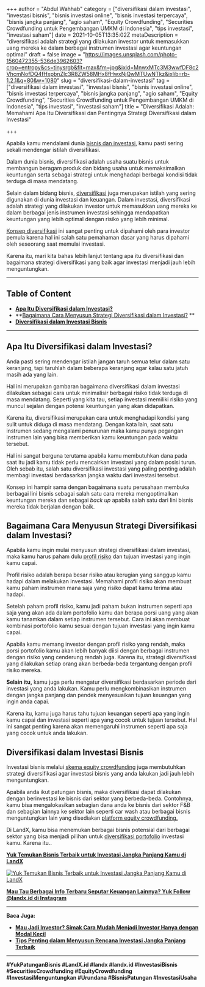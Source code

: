 +++
author = "Abdul Wahhab"
category = ["diversifikasi dalam investasi", "investasi bisnis", "bisnis investasi online", "bisnis investasi terpercaya", "bisnis jangka panjang", "agio saham", "Equity Crowdfunding", "Securities Crowdfunding untuk Pengembangan UMKM di Indonesia", "tips investasi", "investasi saham"]
date = 2021-10-05T13:35:02Z
metaDescription = "diversifikasi adalah strategi yang dilakukan investor untuk memasukkan uang mereka ke dalam berbagai instrumen investasi agar keuntungan optimal"
draft = false
image = "https://images.unsplash.com/photo-1560472355-536de3962603?crop=entropy&cs=tinysrgb&fit=max&fm=jpg&ixid=MnwxMTc3M3wwfDF8c2VhcmNofDQ4fHxpbnZlc3R8ZW58MHx8fHwxNjQwMTUwNTkz&ixlib=rb-1.2.1&q=80&w=1080"
slug = "diversifikasi-dalam-investasi"
tag = ["diversifikasi dalam investasi", "investasi bisnis", "bisnis investasi online", "bisnis investasi terpercaya", "bisnis jangka panjang", "agio saham", "Equity Crowdfunding", "Securities Crowdfunding untuk Pengembangan UMKM di Indonesia", "tips investasi", "investasi saham"]
title = "Diversifikasi Adalah: Memahami Apa Itu Diversifikasi dan Pentingnya Strategi Diversifikasi dalam Investasi"

+++


Apabila kamu mendalami dunia [bisnis dan investasi](https://landx.id/blog/tag/bisnis-modal-kecil/), kamu pasti sering sekali mendengar istilah diversifikasi.

Dalam dunia bisnis, diversifikasi adalah usaha suatu bisnis untuk membangun beragam produk dan bidang usaha untuk memaksimalkan keuntungan serta sebagai strategi untuk menghadapi berbagai kondisi tidak terduga di masa mendatang.

Selain dalam bidang bisnis, [diversifikasi](https://landx.id/) juga merupakan istilah yang sering digunakan di dunia investasi dan keuangan. Dalam investasi, diversifikasi adalah strategi yang dilakukan investor untuk memasukkan uang mereka ke dalam berbagai jenis instrumen investasi sehingga mendapatkan keuntungan yang lebih optimal dengan risiko yang lebih minimal.

[Konsep diversifikasi](https://landx.id/) ini sangat penting untuk dipahami oleh para investor pemula karena hal ini salah satu pemahaman dasar yang harus dipahami oleh seseorang saat memulai investasi.

Karena itu, mari kita bahas lebih lanjut tentang apa itu diversifikasi dan bagaimana strategi diversifikasi yang baik agar investasi menjadi jauh lebih menguntungkan.

---

## Table of Content

* **[Apa Itu Diversifikasi dalam Investasi?](#apa-itu-diversifikasi-dalam-investasi)**
* **[Bagaimana Cara Menyusun Strategi Diversifikasi dalam Investasi?](#bagaimana-cara-menyusun-strategi-diversifikasi-dalam-investasi) **
* **[Diversifikasi dalam Investasi Bisnis](#diversifikasi-dalam-investasi-bisnis)**

---

## Apa Itu Diversifikasi dalam Investasi?

Anda pasti sering mendengar istilah jangan taruh semua telur dalam satu keranjang, tapi taruhlah dalam beberapa keranjang agar kalau satu jatuh masih ada yang lain.

Hal ini merupakan gambaran bagaimana diversifikasi dalam investasi dilakukan sebagai cara untuk minimalisir berbagai risiko tidak terduga di masa mendatang. Seperti yang kita tau, setiap investasi memiliki risiko yang muncul sejalan dengan potensi keuntungan yang akan didapatkan.

Karena itu, diversifikasi merupakan cara untuk menghadapi kondisi yang sulit untuk diduga di masa mendatang. Dengan kata lain, saat satu instrumen sedang mengalami penurunan maka kamu punya pegangan instrumen lain yang bisa memberikan kamu keuntungan pada waktu tersebut.

Hal ini sangat berguna terutama apabila kamu membutuhkan dana pada saat itu jadi kamu tidak perlu mencairkan investasi yang dalam posisi turun. Oleh sebab itu, salah satu diversifikasi investasi yang paling penting adalah membagi investasi berdasarkan jangka waktu dari investasi tersebut.

Konsep ini hampir sama dengan bagaimana suatu perusahaan membuka berbagai lini bisnis sebagai salah satu cara mereka mengoptimalkan keuntungan mereka dan sebagai _back up_ apabila salah satu dari lini bisnis mereka tidak berjalan dengan baik.

## Bagaimana Cara Menyusun Strategi Diversifikasi dalam Investasi?

Apabila kamu ingin mulai menyusun strategi diversifikasi dalam investasi, maka kamu harus paham dulu [profil risiko](https://landx.id/project/) dan tujuan investasi yang ingin kamu capai.

Profil risiko adalah berapa besar risiko atau kerugian yang sanggup kamu hadapi dalam melakukan investasi. Memahami profil risiko akan membuat kamu paham instrumen mana saja yang risiko dapat kamu terima atau hadapi.

Setelah paham profil risiko, kamu jadi paham bukan instrumen seperti apa saja yang akan ada dalam portofolio kamu dan berapa porsi uang yang akan kamu tanamkan dalam setiap instrumen tersebut. Cara ini akan membuat kombinasi portofolio kamu sesuai dengan tujuan investasi yang ingin kamu capai.

Apabila kamu memang investor dengan profil risiko yang rendah, maka porsi portofolio kamu akan lebih banyak diisi dengan berbagai instrumen dengan risiko yang cenderung rendah juga. Karena itu, strategi diversifikasi yang dilakukan setiap orang akan berbeda-beda tergantung dengan profil risiko mereka.

**Selain itu,** kamu juga perlu mengatur diversifikasi berdasarkan periode dari investasi yang anda lakukan. Kamu perlu mengkombinasikan instrumen dengan jangka panjang dan pendek menyesuaikan tujuan keuangan yang ingin anda capai.

Karena itu, kamu juga harus tahu tujuan keuangan seperti apa yang ingin kamu capai dan investasi seperti apa yang cocok untuk tujuan tersebut. Hal ini sangat penting karena akan memengaruhi instrumen seperti apa saja yang cocok untuk anda lakukan.

## Diversifikasi dalam Investasi Bisnis

Investasi bisnis melalui [skema equity crowdfunding](https://landx.id/) juga membutuhkan strategi diversifikasi agar investasi bisnis yang anda lakukan jadi jauh lebih menguntungkan.

Apabila anda ikut patungan bisnis, maka diversifikasi dapat dilakukan dengan berinvestasi ke bisnis dari sektor yang berbeda-beda. Contohnya, kamu bisa mengalokasikan sebagian dana anda ke bisnis dari sektor F&B dan sebagian lainnya ke sektor lain seperti car wash atau berbagai bisnis menguntungkan lain yang disediakan [platform equity crowdfunding.](https://landx.id/)

Di LandX, kamu bisa menemukan berbagai bisnis potensial dari berbagai sektor yang bisa menjadi pilihan untuk [diversifikasi portofolio](https://landx.id/project/) investasi kamu. Karena itu..

**[Yuk Temukan Bisnis Terbaik untuk Investasi Jangka Panjang Kamu di LandX](https://landx.id/project/#/cpap)**

[![Yuk Temukan Bisnis Terbaik untuk Investasi Jangka Panjang Kamu di LandX](https://accountgram-production.sfo2.cdn.digitaloceanspaces.com/landx_ghost/2021/10/patungan-bisnis-menguntungkan-bareng-landx.png)](http://landx.id/project/)

**[Mau Tau Berbagai Info Terbaru Seputar Keuangan Lainnya? Yuk Follow @landx.id di Instagram](https://www.instagram.com/landx.id/?utm_medium=copy_link)**

---

**Baca Juga:**

* ****[**Mau Jadi Investor? Simak Cara Mudah Menjadi Investor Hanya dengan Modal Kecil**](https://landx.id/blog/cara-menjadi-investor/)****
* ****[**Tips Penting dalam Menyusun Rencana Investasi Jangka Panjang Terbaik**](https://landx.id/blog/investasi-jangka-panjang-adalah/)****

---

**#YukPatunganBisnis    #LandX.id    #landx         #landx.id    #InvestasiBisnis  #SecuritiesCrowdfunding   #EquityCrowdfunding    #InvestasiMenguntungkan     #Urundana    #BisnisPatungan    #InvestasiUsaha**

